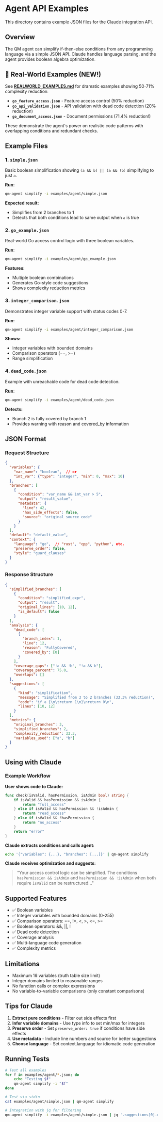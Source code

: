 # Agent API Examples

This directory contains example JSON files for the Claude integration API.

## Overview

The QM agent can simplify if-then-else conditions from any programming language via a simple JSON API. Claude handles language parsing, and the agent provides boolean algebra optimization.

## 🌟 Real-World Examples (NEW!)

See **[REALWORLD_EXAMPLES.md](REALWORLD_EXAMPLES.md)** for dramatic examples showing 50-71% complexity reduction:

- **`go_feature_access.json`** - Feature access control (50% reduction)
- **`go_api_validation.json`** - API validation with dead code detection (20% reduction)
- **`go_document_access.json`** - Document permissions (71.4% reduction!)

These demonstrate the agent's power on realistic code patterns with overlapping conditions and redundant checks.

## Example Files

### 1. `simple.json`
Basic boolean simplification showing `(a && b) || (a && !b)` simplifying to just `a`.

**Run:**
```bash
qm-agent simplify -i examples/agent/simple.json
```

**Expected result:**
- Simplifies from 2 branches to 1
- Detects that both conditions lead to same output when `a` is true

### 2. `go_example.json`
Real-world Go access control logic with three boolean variables.

**Run:**
```bash
qm-agent simplify -i examples/agent/go_example.json
```

**Features:**
- Multiple boolean combinations
- Generates Go-style code suggestions
- Shows complexity reduction metrics

### 3. `integer_comparison.json`
Demonstrates integer variable support with status codes 0-7.

**Run:**
```bash
qm-agent simplify -i examples/agent/integer_comparison.json
```

**Shows:**
- Integer variables with bounded domains
- Comparison operators (==, >=)
- Range simplification

### 4. `dead_code.json`
Example with unreachable code for dead code detection.

**Run:**
```bash
qm-agent simplify -i examples/agent/dead_code.json
```

**Detects:**
- Branch 2 is fully covered by branch 1
- Provides warning with reason and covered_by information

## JSON Format

### Request Structure

```json
{
  "variables": {
    "var_name": "boolean",  // or
    "int_var": {"type": "integer", "min": 0, "max": 10}
  },
  "branches": [
    {
      "condition": "var_name && int_var > 5",
      "output": "result_value",
      "metadata": {
        "line": 42,
        "has_side_effects": false,
        "source": "original source code"
      }
    }
  ],
  "default": "default_value",
  "context": {
    "language": "go",  // "rust", "cpp", "python", etc.
    "preserve_order": false,
    "style": "guard_clauses"
  }
}
```

### Response Structure

```json
{
  "simplified_branches": [
    {
      "condition": "simplified_expr",
      "output": "result",
      "original_lines": [10, 12],
      "is_default": false
    }
  ],
  "analysis": {
    "dead_code": [
      {
        "branch_index": 1,
        "line": 12,
        "reason": "FullyCovered",
        "covered_by": [0]
      }
    ],
    "coverage_gaps": ["!a && !b", "!a && b"],
    "coverage_percent": 75.0,
    "overlaps": []
  },
  "suggestions": [
    {
      "kind": "simplification",
      "message": "Simplified from 3 to 2 branches (33.3% reduction)",
      "code": "if a {\n\treturn 1\n}\nreturn 0\n",
      "lines": [10, 12]
    }
  ],
  "metrics": {
    "original_branches": 3,
    "simplified_branches": 2,
    "complexity_reduction": 33.3,
    "variables_used": ["a", "b"]
  }
}
```

## Using with Claude

### Example Workflow

**User shows code to Claude:**
```go
func check(isValid, hasPermission, isAdmin bool) string {
    if isValid && hasPermission && isAdmin {
        return "full_access"
    } else if isValid && hasPermission && !isAdmin {
        return "read_access"
    } else if isValid && !hasPermission {
        return "no_access"
    }
    return "error"
}
```

**Claude extracts conditions and calls agent:**
```bash
echo '{"variables": {...}, "branches": [...]}' | qm-agent simplify
```

**Claude receives optimization and suggests:**
> "Your access control logic can be simplified. The conditions `hasPermission && isAdmin` and `hasPermission && !isAdmin` when both require `isValid` can be restructured..."

## Supported Features

- ✅ Boolean variables
- ✅ Integer variables with bounded domains (0-255)
- ✅ Comparison operators: ==, !=, <, >, <=, >=
- ✅ Boolean operators: &&, ||, !
- ✅ Dead code detection
- ✅ Coverage analysis
- ✅ Multi-language code generation
- ✅ Complexity metrics

## Limitations

- Maximum 16 variables (truth table size limit)
- Integer domains limited to reasonable ranges
- No function calls or complex expressions
- No variable-to-variable comparisons (only constant comparisons)

## Tips for Claude

1. **Extract pure conditions** - Filter out side effects first
2. **Infer variable domains** - Use type info to set min/max for integers
3. **Preserve order** - Set `preserve_order: true` if conditions have side effects
4. **Use metadata** - Include line numbers and source for better suggestions
5. **Choose language** - Set context.language for idiomatic code generation

## Running Tests

```bash
# Test all examples
for f in examples/agent/*.json; do
    echo "Testing $f"
    qm-agent simplify -i "$f"
done

# Test via stdin
cat examples/agent/simple.json | qm-agent simplify

# Integration with jq for filtering
qm-agent simplify -i examples/agent/simple.json | jq '.suggestions[0].code'
```
